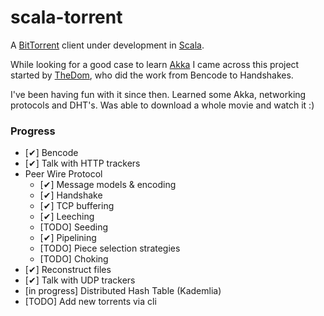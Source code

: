 scala-torrent
=============

A [BitTorrent](http://www.bittorrent.com) client under development in
[Scala](http://www.scala-lang.org).

While looking for a good case to learn [Akka](http://akka.io) I came
across this project started by [TheDom](https://github.com/TheDom/scala-torrent),
who did the work from Bencode to Handshakes.

I've been having fun with it since then. Learned some Akka, networking
protocols and DHT's. Was able to download a whole movie and watch it :)

### Progress

* [✔] Bencode
* [✔] Talk with HTTP trackers
* Peer Wire Protocol
  * [✔] Message models & encoding
  * [✔] Handshake
  * [✔] TCP buffering
  * [✔] Leeching
  * [TODO] Seeding
  * [✔] Pipelining
  * [TODO] Piece selection strategies
  * [TODO] Choking
* [✔] Reconstruct files
* [✔] Talk with UDP trackers
* [in progress] Distributed Hash Table (Kademlia)
* [TODO] Add new torrents via cli

